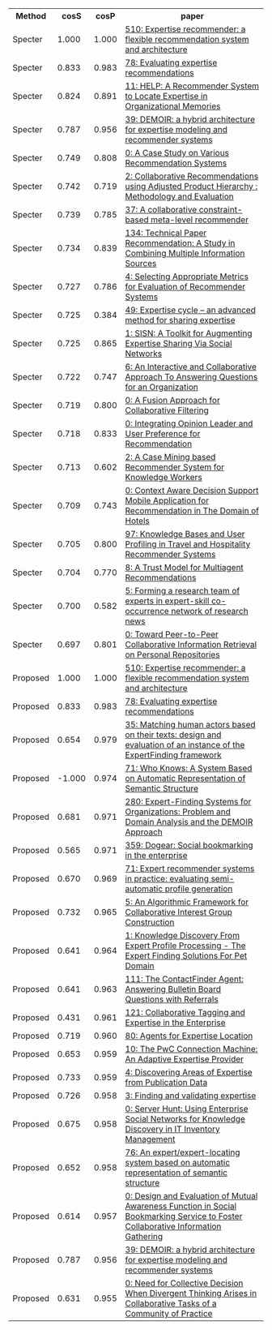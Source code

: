 <html><table><tr>
<th>Method</th>
<th>cosS</th>
<th>cosP</th>
<th>paper</th>
</tr>
<tr>
<td>Specter</td>
<td>1.000</td>
<td>1.000</td>
<td><a href="https://www.semanticscholar.org/paper/3ad83fc1b26baddb32fbe4d4b81129b86218a538">510: Expertise recommender: a flexible recommendation system and architecture</a></td>
</tr>
<tr>
<td>Specter</td>
<td>0.833</td>
<td>0.983</td>
<td><a href="https://www.semanticscholar.org/paper/0fdea8ad3724bb707d7869e851f95c9f4e96bedf">78: Evaluating expertise recommendations</a></td>
</tr>
<tr>
<td>Specter</td>
<td>0.824</td>
<td>0.891</td>
<td><a href="https://www.semanticscholar.org/paper/e13f23921668a79cc37a23c01889e8a49ac2a398">11: HELP: A Recommender System to Locate Expertise in Organizational Memories</a></td>
</tr>
<tr>
<td>Specter</td>
<td>0.787</td>
<td>0.956</td>
<td><a href="https://www.semanticscholar.org/paper/867859fd4d8e0b3f5c8eb8280463004a291daa90">39: DEMOIR: a hybrid architecture for expertise modeling and recommender systems</a></td>
</tr>
<tr>
<td>Specter</td>
<td>0.749</td>
<td>0.808</td>
<td><a href="https://www.semanticscholar.org/paper/426026283aa61dd6b31116518a0c46f6677f6d11">0: A Case Study on Various Recommendation Systems</a></td>
</tr>
<tr>
<td>Specter</td>
<td>0.742</td>
<td>0.719</td>
<td><a href="https://www.semanticscholar.org/paper/c40a7db745d6d8547d6a7d55e6bc3962f2d07fe6">2: Collaborative Recommendations using Adjusted Product Hierarchy : Methodology and Evaluation</a></td>
</tr>
<tr>
<td>Specter</td>
<td>0.739</td>
<td>0.785</td>
<td><a href="https://www.semanticscholar.org/paper/b947a5ad931e47b4fad6ed026b0e046c1b0e2fc4">37: A collaborative constraint-based meta-level recommender</a></td>
</tr>
<tr>
<td>Specter</td>
<td>0.734</td>
<td>0.839</td>
<td><a href="https://www.semanticscholar.org/paper/ac46562e61cfef6213a915bbb80d1a1a2901542a">134: Technical Paper Recommendation: A Study in Combining Multiple Information Sources</a></td>
</tr>
<tr>
<td>Specter</td>
<td>0.727</td>
<td>0.786</td>
<td><a href="https://www.semanticscholar.org/paper/ea52734871699ebd625dc0d454413e1b1e1023e7">4: Selecting Appropriate Metrics for Evaluation of Recommender Systems</a></td>
</tr>
<tr>
<td>Specter</td>
<td>0.725</td>
<td>0.384</td>
<td><a href="https://www.semanticscholar.org/paper/603fdfa5cb01a0a7578a8fc16eb4f7841a155377">49: Expertise cycle – an advanced method for sharing expertise</a></td>
</tr>
<tr>
<td>Specter</td>
<td>0.725</td>
<td>0.865</td>
<td><a href="https://www.semanticscholar.org/paper/3015e8ac8ce4fdd1b2d617b88b2ba8fe8427694a">1: SISN: A Toolkit for Augmenting Expertise Sharing Via Social Networks</a></td>
</tr>
<tr>
<td>Specter</td>
<td>0.722</td>
<td>0.747</td>
<td><a href="https://www.semanticscholar.org/paper/f4ff07a5a4a31c89d80cc63e21ee5448b62dd069">6: An Interactive and Collaborative Approach To Answering Questions for an Organization</a></td>
</tr>
<tr>
<td>Specter</td>
<td>0.719</td>
<td>0.800</td>
<td><a href="https://www.semanticscholar.org/paper/4a89687f9025f15b98052925ea485b5b53791737">0: A Fusion Approach for Collaborative Filtering</a></td>
</tr>
<tr>
<td>Specter</td>
<td>0.718</td>
<td>0.833</td>
<td><a href="https://www.semanticscholar.org/paper/2b74512b1a7439c2d33de6db5107e60bf91d589f">0: Integrating Opinion Leader and User Preference for Recommendation</a></td>
</tr>
<tr>
<td>Specter</td>
<td>0.713</td>
<td>0.602</td>
<td><a href="https://www.semanticscholar.org/paper/d03ecc53f5f9690f0f8ebc73c8b56bd6dcf94b5a">2: A Case Mining based Recommender System for Knowledge Workers</a></td>
</tr>
<tr>
<td>Specter</td>
<td>0.709</td>
<td>0.743</td>
<td><a href="https://www.semanticscholar.org/paper/41f8abac260ee69dd28568ca8a4cb1cebe87106e">0: Context Aware Decision Support Mobile Application for Recommendation in The Domain of Hotels</a></td>
</tr>
<tr>
<td>Specter</td>
<td>0.705</td>
<td>0.800</td>
<td><a href="https://www.semanticscholar.org/paper/1c249328a27e92efab8d58860311d8b2c26bcdb4">97: Knowledge Bases and User Profiling in Travel and Hospitality Recommender Systems</a></td>
</tr>
<tr>
<td>Specter</td>
<td>0.704</td>
<td>0.770</td>
<td><a href="https://www.semanticscholar.org/paper/2f829645a28c05a0cc65ceac7411c4a4b24e32e4">8: A Trust Model for Multiagent Recommendations</a></td>
</tr>
<tr>
<td>Specter</td>
<td>0.700</td>
<td>0.582</td>
<td><a href="https://www.semanticscholar.org/paper/fa514d33999aa1ea5b6bd020faad524d71bc9d0a">5: Forming a research team of experts in expert-skill co-occurrence network of research news</a></td>
</tr>
<tr>
<td>Specter</td>
<td>0.697</td>
<td>0.801</td>
<td><a href="https://www.semanticscholar.org/paper/d25e84275e1a06dc7a10149510bf436496a6444a">0: Toward Peer-to-Peer Collaborative Information Retrieval on Personal Repositories</a></td>
</tr>
<tr>
<td>Proposed</td>
<td>1.000</td>
<td>1.000</td>
<td><a href="https://www.semanticscholar.org/paper/3ad83fc1b26baddb32fbe4d4b81129b86218a538">510: Expertise recommender: a flexible recommendation system and architecture</a></td>
</tr>
<tr>
<td>Proposed</td>
<td>0.833</td>
<td>0.983</td>
<td><a href="https://www.semanticscholar.org/paper/0fdea8ad3724bb707d7869e851f95c9f4e96bedf">78: Evaluating expertise recommendations</a></td>
</tr>
<tr>
<td>Proposed</td>
<td>0.654</td>
<td>0.979</td>
<td><a href="https://www.semanticscholar.org/paper/7c4081f44073300e3ef62b37bcdc09a143bfcc19">35: Matching human actors based on their texts: design and evaluation of an instance of the ExpertFinding framework</a></td>
</tr>
<tr>
<td>Proposed</td>
<td>-1.000</td>
<td>0.974</td>
<td><a href="https://www.semanticscholar.org/paper/081294b6751bd3f8f39fb04c05f0ad02fde72e34">71: Who Knows: A System Based on Automatic Representation of Semantic Structure</a></td>
</tr>
<tr>
<td>Proposed</td>
<td>0.681</td>
<td>0.971</td>
<td><a href="https://www.semanticscholar.org/paper/2b410a56802a7c674d7ccf4554a939a273740a59">280: Expert-Finding Systems for Organizations: Problem and Domain Analysis and the DEMOIR Approach</a></td>
</tr>
<tr>
<td>Proposed</td>
<td>0.565</td>
<td>0.971</td>
<td><a href="https://www.semanticscholar.org/paper/b2f017cc37359e8a1611c2c00bd3448b8ed92b0a">359: Dogear: Social bookmarking in the enterprise</a></td>
</tr>
<tr>
<td>Proposed</td>
<td>0.670</td>
<td>0.969</td>
<td><a href="https://www.semanticscholar.org/paper/c8dabcd1a97d303e4a47a75b60d41a84e0f755bb">71: Expert recommender systems in practice: evaluating semi-automatic profile generation</a></td>
</tr>
<tr>
<td>Proposed</td>
<td>0.732</td>
<td>0.965</td>
<td><a href="https://www.semanticscholar.org/paper/e18188c9775ba2704813c445693905d46d04f21e">5: An Algorithmic Framework for Collaborative Interest Group Construction</a></td>
</tr>
<tr>
<td>Proposed</td>
<td>0.641</td>
<td>0.964</td>
<td><a href="https://www.semanticscholar.org/paper/55f19ad11386118bf5f75f95972cd11395f07476">1: Knowledge Discovery From Expert Profile Processing - The Expert Finding Solutions For Pet Domain</a></td>
</tr>
<tr>
<td>Proposed</td>
<td>0.641</td>
<td>0.963</td>
<td><a href="https://www.semanticscholar.org/paper/a6947cabbadc048b4fbf1937a557d34561da2750">111: The ContactFinder Agent: Answering Bulletin Board Questions with Referrals</a></td>
</tr>
<tr>
<td>Proposed</td>
<td>0.431</td>
<td>0.961</td>
<td><a href="https://www.semanticscholar.org/paper/356d5732fc83aa316480dded1c53f8be43f4f789">121: Collaborative Tagging and Expertise in the Enterprise</a></td>
</tr>
<tr>
<td>Proposed</td>
<td>0.719</td>
<td>0.960</td>
<td><a href="https://www.semanticscholar.org/paper/d47a99d781b260c363404f4763c9bbd5d45b85ee">80: Agents for Expertise Location</a></td>
</tr>
<tr>
<td>Proposed</td>
<td>0.653</td>
<td>0.959</td>
<td><a href="https://www.semanticscholar.org/paper/cb9615405c37258b874377c243eb5620de80d223">10: The PwC Connection Machine: An Adaptive Expertise Provider</a></td>
</tr>
<tr>
<td>Proposed</td>
<td>0.733</td>
<td>0.959</td>
<td><a href="https://www.semanticscholar.org/paper/1cb351867ba63743daaa78f86430ee24de3edd66">4: Discovering Areas of Expertise from Publication Data</a></td>
</tr>
<tr>
<td>Proposed</td>
<td>0.726</td>
<td>0.958</td>
<td><a href="https://www.semanticscholar.org/paper/1d58678b29d11ba2621cc1e78ca3c31ab4ed6e55">3: Finding and validating expertise</a></td>
</tr>
<tr>
<td>Proposed</td>
<td>0.675</td>
<td>0.958</td>
<td><a href="https://www.semanticscholar.org/paper/47e401125784faa2896ff83a5d5e10b3281b500b">0: Server Hunt: Using Enterprise Social Networks for Knowledge Discovery in IT Inventory Management</a></td>
</tr>
<tr>
<td>Proposed</td>
<td>0.652</td>
<td>0.958</td>
<td><a href="https://www.semanticscholar.org/paper/02ccd48b6e7971d106269ec4cace1b6a455019a1">76: An expert/expert-locating system based on automatic representation of semantic structure</a></td>
</tr>
<tr>
<td>Proposed</td>
<td>0.614</td>
<td>0.957</td>
<td><a href="https://www.semanticscholar.org/paper/a70c800086a21141c681c0820d68f664e46c8905">0: Design and Evaluation of Mutual Awareness Function in Social Bookmarking Service to Foster Collaborative Information Gathering</a></td>
</tr>
<tr>
<td>Proposed</td>
<td>0.787</td>
<td>0.956</td>
<td><a href="https://www.semanticscholar.org/paper/867859fd4d8e0b3f5c8eb8280463004a291daa90">39: DEMOIR: a hybrid architecture for expertise modeling and recommender systems</a></td>
</tr>
<tr>
<td>Proposed</td>
<td>0.631</td>
<td>0.955</td>
<td><a href="https://www.semanticscholar.org/paper/5f6f93eed7a1f2c2fe21c54e5018fc042cdb5168">0: Need for Collective Decision When Divergent Thinking Arises in Collaborative Tasks of a Community of Practice</a></td>
</tr>
</table></html>
